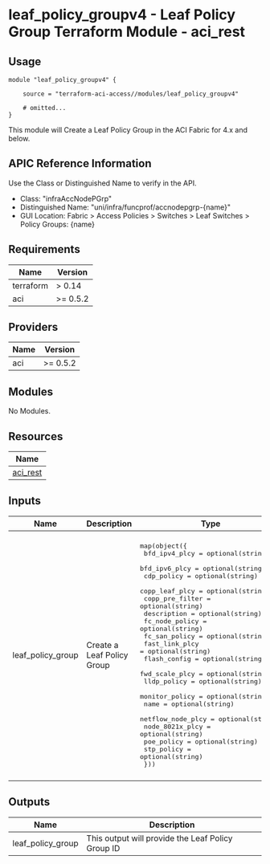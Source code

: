 # leaf_policy_groupv4 - Leaf Policy Group Terraform Module - aci_rest

## Usage

```hcl
module "leaf_policy_groupv4" {

    source = "terraform-aci-access//modules/leaf_policy_groupv4"

    # omitted...
}
```

This module will Create a Leaf Policy Group in the ACI Fabric for 4.x and below.

## APIC Reference Information

Use the Class or Distinguished Name to verify in the API.

* Class: "infraAccNodePGrp"
* Distinguished Name: "uni/infra/funcprof/accnodepgrp-{name}"
* GUI Location: Fabric > Access Policies > Switches > Leaf Switches > Policy Groups: {name}

<!-- BEGINNING OF PRE-COMMIT-TERRAFORM DOCS HOOK -->
## Requirements

| Name | Version |
|------|---------|
| terraform | > 0.14 |
| aci | >= 0.5.2 |

## Providers

| Name | Version |
|------|---------|
| aci | >= 0.5.2 |

## Modules

No Modules.

## Resources

| Name |
|------|
| [aci_rest](https://registry.terraform.io/providers/ciscodevnet/aci/0.5.2/docs/resources/rest) |

## Inputs

| Name | Description | Type | Default | Required |
|------|-------------|------|---------|:--------:|
| leaf\_policy\_group | Create a Leaf Policy Group | <pre>map(object({<br>    bfd_ipv4_plcy     = optional(string)<br>    bfd_ipv6_plcy     = optional(string)<br>    cdp_policy        = optional(string)<br>    copp_leaf_plcy    = optional(string)<br>    copp_pre_filter   = optional(string)<br>    description       = optional(string)<br>    fc_node_policy    = optional(string)<br>    fc_san_policy     = optional(string)<br>    fast_link_plcy    = optional(string)<br>    flash_config      = optional(string)<br>    fwd_scale_plcy    = optional(string)<br>    lldp_policy       = optional(string)<br>    monitor_policy    = optional(string)<br>    name              = optional(string)<br>    netflow_node_plcy = optional(string)<br>    node_8021x_plcy   = optional(string)<br>    poe_policy        = optional(string)<br>    stp_policy        = optional(string)<br>  }))</pre> | <pre>{<br>  "default": {<br>    "bfd_ipv4_plcy": "default",<br>    "bfd_ipv6_plcy": "default",<br>    "cdp_policy": "default",<br>    "copp_leaf_plcy": "default",<br>    "copp_pre_filter": "default",<br>    "description": "",<br>    "fast_link_plcy": "default",<br>    "fc_node_policy": "default",<br>    "fc_san_policy": "default",<br>    "flash_config": "default",<br>    "fwd_scale_plcy": "default",<br>    "lldp_policy": "default",<br>    "monitor_policy": "default",<br>    "name": "default",<br>    "netflow_node_plcy": "default",<br>    "node_8021x_plcy": "default",<br>    "poe_policy": "default",<br>    "stp_policy": "default"<br>  }<br>}</pre> | no |

## Outputs

| Name | Description |
|------|-------------|
| leaf\_policy\_group | This output will provide the Leaf Policy Group ID |
<!-- END OF PRE-COMMIT-TERRAFORM DOCS HOOK -->
